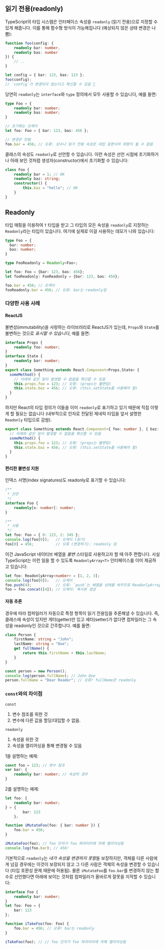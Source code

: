 ## 읽기 전용(readonly)
TypeScript의 타입 시스템은 인터페이스 속성을 `readonly` (읽기 전용)으로 지정할 수 있게 해줍니다. 이를 통해 함수형 방식이 가능해집니다 (예상되지 않은 상태 변경은 나쁨):

```ts
function foo(config: {
    readonly bar: number,
    readonly bas: number
}) {
    // ..
}

let config = { bar: 123, bas: 123 };
foo(config);
// `config`가 변경되지 않는다고 확신할 수 있음 🌹
```

당연히 `readonly`는 `interface`와 `type` 정의에서 모두 사용할 수 있습니다, 예를 들면:

```ts
type Foo = {
    readonly bar: number;
    readonly bas: number;
}

// 초기화는 오케이
let foo: Foo = { bar: 123, bas: 456 };

// 변경은 안됨
foo.bar = 456; // 오류: 상수나 읽기 전용 속성은 대입 표현식의 좌항이 될 수 없음
```

클래스의 속성도 `readonly`로 선언할 수 있습니다. 이런 속성은 선언 시점에 초기화하거나 아래 보인 것처럼 생성자(constructor)에서 초기화할 수 있습니다:

```ts
class Foo {
    readonly bar = 1; // OK
    readonly baz: string;
    constructor() {
        this.baz = "hello"; // OK
    }
}
```

## Readonly
타입 매핑을 이용하여 `T` 타입을 받고 그 타입의 모든 속성을 `readonly`로 지정하는 `Readonly`라는 타입이 있습니다. 여기에 실제로 이걸 사용하는 데모가 나와 있습니다: 

```ts
type Foo = {
  bar: number;
  bas: number;
}

type FooReadonly = Readonly<Foo>; 

let foo: Foo = {bar: 123, bas: 456};
let fooReadonly: FooReadonly = {bar: 123, bas: 456};

foo.bar = 456; // 오케이
fooReadonly.bar = 456; // 오류: bar는 readonly임
```

### 다양한 사용 사례

#### ReactJS
불변성(immutability)을 사랑하는 라이브러리로 ReactJS가 있는데, `Props`와 `State`를 불변하는 것으로 *표시할 수 있습니다*, 예를 들면:

```ts
interface Props {
    readonly foo: number;
}
interface State {
    readonly bar: number;
}
export class Something extends React.Component<Props,State> {
  someMethod() {
    // 아래와 같은 일이 발생할 수 없음을 확신할 수 있음
    this.props.foo = 123; // 오류: (props는 불변임)
    this.state.baz = 456; // 오류: (this.setState를 사용해야 함)  
  }
}
```

하지만 React의 타입 정의가 이들을 이미 `readonly`로 표기하고 있기 때문에 직접 이렇게 할 필요는 없습니다 (내부적으로 인자로 전달된 제네릭 타입을 앞서 설명한 `Readonly` 타입으로 감쌈).

```ts
export class Something extends React.Component<{ foo: number }, { baz: number }> {
  // 아래와 같은 일이 발생할 수 없음을 확신할 수 있음
  someMethod() {
    this.props.foo = 123; // 오류: (props는 불변임)
    this.state.baz = 456; // 오류: (this.setState를 사용해야 함)  
  }
}
```

#### 편리한 불변성 지원

인덱스 서명(index signatures)도 readonly로 표기할 수 있습니다:

```ts
/**
 * 선언
 */
interface Foo {
    readonly[x: number]: number;
}

/**
 * 사용
 */
let foo: Foo = { 0: 123, 2: 345 };
console.log(foo[0]);   // 오케이 (읽기)
foo[0] = 456;          // 오류 (변경하기): readonly 임
```

이건 JavaScript 네이티브 배열을 *불변* 스타일로 사용하고자 할 때 아주 편합니다. 사실 TypeScript는 이런 일을 할 수 있도록 `ReadonlyArray<T>` 인터페이스를 이미 제공하고 있습니다:

```ts
let foo: ReadonlyArray<number> = [1, 2, 3];
console.log(foo[0]);   // 오케이
foo.push(4);           // 오류: `push`는 배열을 상태를 바꾸므로 ReadonlyArray에 존재하지 않음
foo = foo.concat([4]); // 오케이: 복사본 생성
```

#### 자동 추론
경우에 따라 컴파일러가 자동으로 특정 항목이 읽기 전용임을 추론해낼 수 있습니다. 즉, 클래스에 속성이 있지만 게터(getter)만 있고 세터(setter)가 없다면 컴파일러는 그 속성을 readonly인 것으로 간주합니다. 예를 들면:

```ts
class Person {
    firstName: string = "John";
    lastName: string = "Doe";
    get fullName() {
        return this.firstName + this.lastName;
    }
}

const person = new Person();
console.log(person.fullName); // John Doe
person.fullName = "Dear Reader"; // 오류! fullName은 readonly
```

### `const`와의 차이점
`const`

1. 변수 참조를 위한 것
1. 변수에 다른 값을 할당/대입할 수 없음.

`readonly`

1. 속성을 위한 것
1. 속성을 앨리어싱을 통해 변경될 수 있음

1을 설명하는 예제:

```ts
const foo = 123; // 변수 참조
var bar: {
    readonly bar: number; // 속성의 경우
}
```

2를 설명하는 예제:

```ts
let foo: {
    readonly bar: number;
} = {
        bar: 123
    };

function iMutateFoo(foo: { bar: number }) {
    foo.bar = 456;
}

iMutateFoo(foo); // foo 인자가 foo 파라미터에 의해 앨리어싱됨
console.log(foo.bar); // 456!
```

기본적으로 `readonly`는 *내가 속성을 변경하지 못함*을 보장하지만, 객체를 다른 사람에게 넘길 경우에는 이것이 보장되지 않고 그 다른 사람은 객체의 속성을 변경할 수 있습니다 (타입 호환성 문제 때문에 허용됨). 물론 `iMutateFoo`를 `foo.bar`를 변경하지 않는 함수로 선언했다면 아래에 보이는 것처럼 컴파일러가 올바르게 잘못을 지적할 수 있습니다:

```ts
interface Foo {
    readonly bar: number;
}
let foo: Foo = {
    bar: 123
};

function iTakeFoo(foo: Foo) {
    foo.bar = 456; // 오류! bar는 readonly
}

iTakeFoo(foo); // // foo 인자가 foo 파라미터에 의해 앨리어싱됨
```

[](https://github.com/Microsoft/TypeScript/pull/6532)
